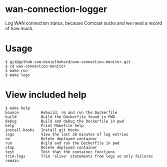 # wan-connection-logger

Log WAN connection status, because Comcast sucks and we need a record of how much.

# Usage

```
$ git@github.com:danielhoherd/wan-connection-monitor.git
$ cd wan-connection-monitor
$ make run
$ make logs
```

# View included help

```
$ make help
bounce          Rebuild, rm and run the Dockerfile
build           Build the Dockerfile found in PWD
debug           Build and debug the Dockerfile in pwd
help            Print Makefile help
install-hooks   Install git hooks
logs            View the last 30 minutes of log entries
rm              Delete deployed container
run             Build and run the Dockerfile in pwd
stop            Delete deployed container
test            Test that the container functions
trim-logs       Trim 'alive' statements from logs so only failures remain
```
